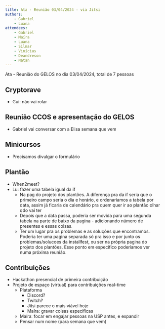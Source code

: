 ```yaml
---
title: Ata - Reunião 03/04/2024 - via Jitsi
authors:
    - Gabriel
    - Luana
attendees:
    - Gabriel
    - Maíra
    - Luana
    - Silmar
    - Vinícius
    - Deandreson
    - Natan
---
```


Ata - Reunião do GELOS no dia 03/04/2024, total de 7 pessoas

## Cryptorave
- Gui: não vai rolar

## Reunião CCOS e apresentação do GELOS

- Gabriel vai conversar com a Elisa semana que vem

## Minicursos

- Precisamos divulgar o formulário

## Plantão

- When2meet?
- Lu: fazer uma tabela igual da if
    - Na pag do projeto dos plantões. A diferença pra da if seria que o primeiro campo seria o dia e horário, e ordenariamos a tabela por data, assim já ficaria de calendário pra quem quer ir ao plantão olhar qdo vai ter
    - Depois que a data passa, poderia ser movida para uma segunda tabela na parte de baixo da pagina - adicionando número de presentes e essas coisas.
    - Ter um lugar pra os problemas e as soluções que encontramos. Poderia ter uma pagina separada só pra isso e por junto os problemas/solucoes da installfest, ou  ser na própria pagina do projeto dos plantões. Esse ponto em específico poderíamos ver numa próxima reunião.



## Contribuições

- Hackathon presencial de primeira contribuição
- Projeto de espaço (virtual) para contribuições real-time
    - Plataforma
        - Discord?
        - Twitch?
        - Jitsi parece o mais viável hoje
        - Maíra: gravar coisas específicas
    - Maíra: focar em engajar pessoas na USP antes, e expandir
    - Pensar num nome (para semana que vem)
